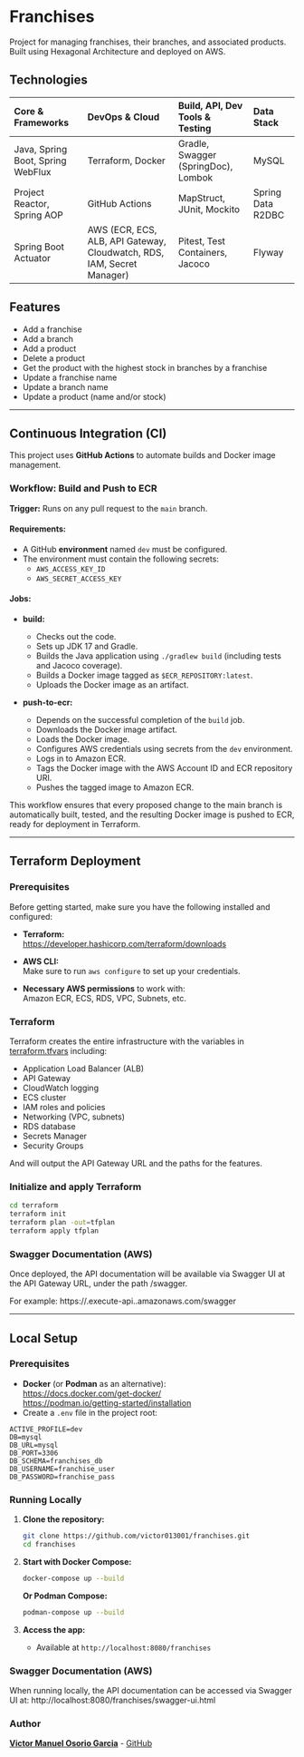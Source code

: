 # Franchises

Project for managing franchises, their branches, and associated products. Built using Hexagonal Architecture
and deployed on AWS.

## Technologies

| Core & Frameworks                 | DevOps & Cloud                                                         | Build, API, Dev Tools & Testing     | Data Stack        |
|:----------------------------------|:-----------------------------------------------------------------------|:------------------------------------|:------------------|
| Java, Spring Boot, Spring WebFlux | Terraform, Docker                                                      | Gradle, Swagger (SpringDoc), Lombok | MySQL             |
| Project Reactor, Spring AOP       | GitHub Actions                                                         | MapStruct, JUnit, Mockito           | Spring Data R2DBC |
| Spring Boot Actuator              | AWS (ECR, ECS, ALB, API Gateway, Cloudwatch, RDS, IAM, Secret Manager) | Pitest, Test Containers, Jacoco     | Flyway            |

## Features

- Add a franchise
- Add a branch
- Add a product
- Delete a product
- Get the product with the highest stock in branches by a franchise
- Update a franchise name
- Update a branch name
- Update a product (name and/or stock)

---

## Continuous Integration (CI)

This project uses **GitHub Actions** to automate builds and Docker image management.

### Workflow: Build and Push to ECR

**Trigger:** Runs on any pull request to the `main` branch.

#### Requirements:

- A GitHub **environment** named `dev` must be configured.
- The environment must contain the following secrets:
    - `AWS_ACCESS_KEY_ID`
    - `AWS_SECRET_ACCESS_KEY`

#### Jobs:

- **build:**
    - Checks out the code.
    - Sets up JDK 17 and Gradle.
    - Builds the Java application using `./gradlew build` (including tests and Jacoco coverage).
    - Builds a Docker image tagged as `$ECR_REPOSITORY:latest`.
    - Uploads the Docker image as an artifact.

- **push-to-ecr:**
    - Depends on the successful completion of the `build` job.
    - Downloads the Docker image artifact.
    - Loads the Docker image.
    - Configures AWS credentials using secrets from the `dev` environment.
    - Logs in to Amazon ECR.
    - Tags the Docker image with the AWS Account ID and ECR repository URI.
    - Pushes the tagged image to Amazon ECR.

This workflow ensures that every proposed change to the main branch is automatically built, tested, and the resulting
Docker image is pushed to ECR, ready for deployment in Terraform.

---

## Terraform Deployment

### Prerequisites

Before getting started, make sure you have the following installed and configured:

- **Terraform:**  
  https://developer.hashicorp.com/terraform/downloads

- **AWS CLI:**  
  Make sure to run `aws configure` to set up your credentials.

- **Necessary AWS permissions** to work with:  
  Amazon ECR, ECS, RDS, VPC, Subnets, etc.

### Terraform

Terraform creates the entire infrastructure with the variables in [terraform.tfvars](/terraform/terraform.tfvars)
including:

- Application Load Balancer (ALB)
- API Gateway
- CloudWatch logging
- ECS cluster
- IAM roles and policies
- Networking (VPC, subnets)
- RDS database
- Secrets Manager
- Security Groups

And will output the API Gateway URL and the paths for the features.

### Initialize and apply Terraform

  ```bash
  cd terraform
  terraform init
  terraform plan -out=tfplan
  terraform apply tfplan
  ```

### Swagger Documentation (AWS)

Once deployed, the API documentation will be available via Swagger UI at the API Gateway URL, under the path /swagger.

For example: https://<api-gateway-id>.execute-api.<region>.amazonaws.com/swagger

---

## Local Setup

### Prerequisites

- **Docker** (or **Podman** as an alternative):  
  https://docs.docker.com/get-docker/  
  https://podman.io/getting-started/installation
- Create a `.env` file in the project root:

```env
ACTIVE_PROFILE=dev
DB=mysql
DB_URL=mysql
DB_PORT=3306
DB_SCHEMA=franchises_db
DB_USERNAME=franchise_user
DB_PASSWORD=franchise_pass
```

### Running Locally

1. **Clone the repository:**
   ```bash
   git clone https://github.com/victor013001/franchises.git
   cd franchises
   ```

2. **Start with Docker Compose:**
   ```bash
   docker-compose up --build
   ```
   **Or Podman Compose:**
   ```bash
   podman-compose up --build
   ```

3. **Access the app:**
    - Available at `http://localhost:8080/franchises`

### Swagger Documentation (AWS)

When running locally, the API documentation can be accessed via Swagger UI at:
http://localhost:8080/franchises/swagger-ui.html

### Author

**[Victor Manuel Osorio Garcia](https://www.linkedin.com/in/victor013001)** - [GitHub](https://github.com/victor013001)
